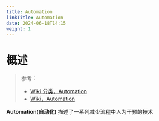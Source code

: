 ```yaml
---
title: Automation
linkTitle: Automation
date: 2024-06-18T14:15
weight: 1
---
```


# 概述

> 参考：
>
> - [Wiki 分类，Automation](https://en.wikipedia.org/wiki/Category:Automation)
> - [Wiki，Automation](https://en.wikipedia.org/wiki/Automation)

**Automation(自动化)** 描述了一系列减少流程中人为干预的技术